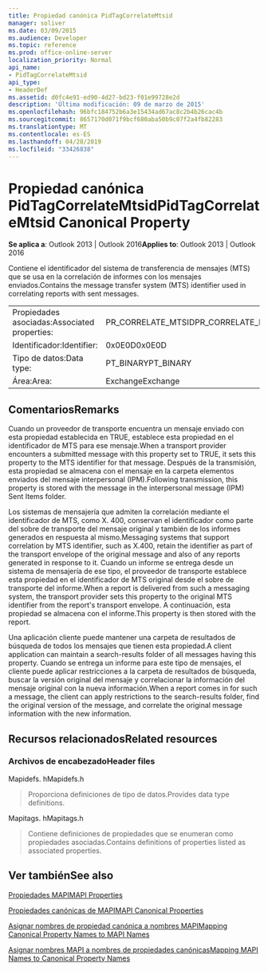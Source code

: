 ```yaml
---
title: Propiedad canónica PidTagCorrelateMtsid
manager: soliver
ms.date: 03/09/2015
ms.audience: Developer
ms.topic: reference
ms.prod: office-online-server
localization_priority: Normal
api_name:
- PidTagCorrelateMtsid
api_type:
- HeaderDef
ms.assetid: d0fc4e91-ed90-4d27-bd23-f01e99728e2d
description: 'Última modificación: 09 de marzo de 2015'
ms.openlocfilehash: 96bfc184752b6a3e15434ad67ac8c2b4b26cac4b
ms.sourcegitcommit: 8657170d071f9bcf680aba50b9c07f2a4fb82283
ms.translationtype: MT
ms.contentlocale: es-ES
ms.lasthandoff: 04/28/2019
ms.locfileid: "33426838"
---
```

# <a name="pidtagcorrelatemtsid-canonical-property"></a><span data-ttu-id="435ad-103">Propiedad canónica PidTagCorrelateMtsid</span><span class="sxs-lookup"><span data-stu-id="435ad-103">PidTagCorrelateMtsid Canonical Property</span></span>

  
  
<span data-ttu-id="435ad-104">**Se aplica a**: Outlook 2013 | Outlook 2016</span><span class="sxs-lookup"><span data-stu-id="435ad-104">**Applies to**: Outlook 2013 | Outlook 2016</span></span> 
  
<span data-ttu-id="435ad-105">Contiene el identificador del sistema de transferencia de mensajes (MTS) que se usa en la correlación de informes con los mensajes enviados.</span><span class="sxs-lookup"><span data-stu-id="435ad-105">Contains the message transfer system (MTS) identifier used in correlating reports with sent messages.</span></span>
  
|||
|:-----|:-----|
|<span data-ttu-id="435ad-106">Propiedades asociadas:</span><span class="sxs-lookup"><span data-stu-id="435ad-106">Associated properties:</span></span>  <br/> |<span data-ttu-id="435ad-107">PR_CORRELATE_MTSID</span><span class="sxs-lookup"><span data-stu-id="435ad-107">PR_CORRELATE_MTSID</span></span>  <br/> |
|<span data-ttu-id="435ad-108">Identificador:</span><span class="sxs-lookup"><span data-stu-id="435ad-108">Identifier:</span></span>  <br/> |<span data-ttu-id="435ad-109">0x0E0D</span><span class="sxs-lookup"><span data-stu-id="435ad-109">0x0E0D</span></span>  <br/> |
|<span data-ttu-id="435ad-110">Tipo de datos:</span><span class="sxs-lookup"><span data-stu-id="435ad-110">Data type:</span></span>  <br/> |<span data-ttu-id="435ad-111">PT_BINARY</span><span class="sxs-lookup"><span data-stu-id="435ad-111">PT_BINARY</span></span>  <br/> |
|<span data-ttu-id="435ad-112">Área:</span><span class="sxs-lookup"><span data-stu-id="435ad-112">Area:</span></span>  <br/> |<span data-ttu-id="435ad-113">Exchange</span><span class="sxs-lookup"><span data-stu-id="435ad-113">Exchange</span></span>  <br/> |
   
## <a name="remarks"></a><span data-ttu-id="435ad-114">Comentarios</span><span class="sxs-lookup"><span data-stu-id="435ad-114">Remarks</span></span>

<span data-ttu-id="435ad-115">Cuando un proveedor de transporte encuentra un mensaje enviado con esta propiedad establecida en TRUE, establece esta propiedad en el identificador de MTS para ese mensaje.</span><span class="sxs-lookup"><span data-stu-id="435ad-115">When a transport provider encounters a submitted message with this property set to TRUE, it sets this property to the MTS identifier for that message.</span></span> <span data-ttu-id="435ad-116">Después de la transmisión, esta propiedad se almacena con el mensaje en la carpeta elementos enviados del mensaje interpersonal (IPM).</span><span class="sxs-lookup"><span data-stu-id="435ad-116">Following transmission, this property is stored with the message in the interpersonal message (IPM) Sent Items folder.</span></span>
  
<span data-ttu-id="435ad-117">Los sistemas de mensajería que admiten la correlación mediante el identificador de MTS, como X. 400, conservan el identificador como parte del sobre de transporte del mensaje original y también de los informes generados en respuesta al mismo.</span><span class="sxs-lookup"><span data-stu-id="435ad-117">Messaging systems that support correlation by MTS identifier, such as X.400, retain the identifier as part of the transport envelope of the original message and also of any reports generated in response to it.</span></span> <span data-ttu-id="435ad-118">Cuando un informe se entrega desde un sistema de mensajería de ese tipo, el proveedor de transporte establece esta propiedad en el identificador de MTS original desde el sobre de transporte del informe.</span><span class="sxs-lookup"><span data-stu-id="435ad-118">When a report is delivered from such a messaging system, the transport provider sets this property to the original MTS identifier from the report's transport envelope.</span></span> <span data-ttu-id="435ad-119">A continuación, esta propiedad se almacena con el informe.</span><span class="sxs-lookup"><span data-stu-id="435ad-119">This property is then stored with the report.</span></span>
  
<span data-ttu-id="435ad-120">Una aplicación cliente puede mantener una carpeta de resultados de búsqueda de todos los mensajes que tienen esta propiedad.</span><span class="sxs-lookup"><span data-stu-id="435ad-120">A client application can maintain a search-results folder of all messages having this property.</span></span> <span data-ttu-id="435ad-121">Cuando se entrega un informe para este tipo de mensajes, el cliente puede aplicar restricciones a la carpeta de resultados de búsqueda, buscar la versión original del mensaje y correlacionar la información del mensaje original con la nueva información.</span><span class="sxs-lookup"><span data-stu-id="435ad-121">When a report comes in for such a message, the client can apply restrictions to the search-results folder, find the original version of the message, and correlate the original message information with the new information.</span></span>
  
## <a name="related-resources"></a><span data-ttu-id="435ad-122">Recursos relacionados</span><span class="sxs-lookup"><span data-stu-id="435ad-122">Related resources</span></span>

### <a name="header-files"></a><span data-ttu-id="435ad-123">Archivos de encabezado</span><span class="sxs-lookup"><span data-stu-id="435ad-123">Header files</span></span>

<span data-ttu-id="435ad-124">Mapidefs. h</span><span class="sxs-lookup"><span data-stu-id="435ad-124">Mapidefs.h</span></span>
  
> <span data-ttu-id="435ad-125">Proporciona definiciones de tipo de datos.</span><span class="sxs-lookup"><span data-stu-id="435ad-125">Provides data type definitions.</span></span>
    
<span data-ttu-id="435ad-126">Mapitags. h</span><span class="sxs-lookup"><span data-stu-id="435ad-126">Mapitags.h</span></span>
  
> <span data-ttu-id="435ad-127">Contiene definiciones de propiedades que se enumeran como propiedades asociadas.</span><span class="sxs-lookup"><span data-stu-id="435ad-127">Contains definitions of properties listed as associated properties.</span></span>
    
## <a name="see-also"></a><span data-ttu-id="435ad-128">Ver también</span><span class="sxs-lookup"><span data-stu-id="435ad-128">See also</span></span>



[<span data-ttu-id="435ad-129">Propiedades MAPI</span><span class="sxs-lookup"><span data-stu-id="435ad-129">MAPI Properties</span></span>](mapi-properties.md)
  
[<span data-ttu-id="435ad-130">Propiedades canónicas de MAPI</span><span class="sxs-lookup"><span data-stu-id="435ad-130">MAPI Canonical Properties</span></span>](mapi-canonical-properties.md)
  
[<span data-ttu-id="435ad-131">Asignar nombres de propiedad canónica a nombres MAPI</span><span class="sxs-lookup"><span data-stu-id="435ad-131">Mapping Canonical Property Names to MAPI Names</span></span>](mapping-canonical-property-names-to-mapi-names.md)
  
[<span data-ttu-id="435ad-132">Asignar nombres MAPI a nombres de propiedades canónicas</span><span class="sxs-lookup"><span data-stu-id="435ad-132">Mapping MAPI Names to Canonical Property Names</span></span>](mapping-mapi-names-to-canonical-property-names.md)

